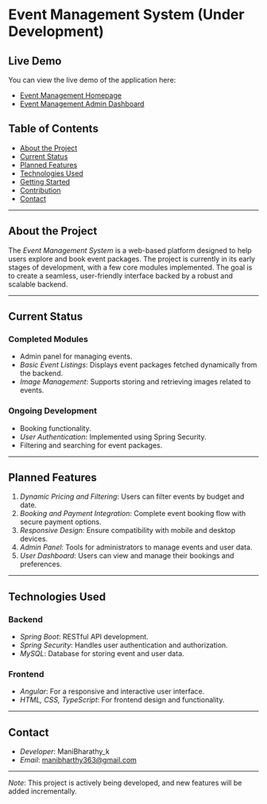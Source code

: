 # Event Management System (Under Development)


## Live Demo
You can view the live demo of the application here:
- [Event Management Homepage](https://manibharathy-k.github.io/EventManagement/homepage)
- [Event Management Admin Dashboard](https://manibharathy-k.github.io/EventManagement/dashboard/home)


## Table of Contents
- [About the Project](#about-the-project)
- [Current Status](#current-status)
- [Planned Features](#planned-features)
- [Technologies Used](#technologies-used)
- [Getting Started](#getting-started)
- [Contribution](#contribution)
- [Contact](#contact)

---

## About the Project
The *Event Management System* is a web-based platform designed to help users explore and book event packages. The project is currently in its early stages of development, with a few core modules implemented. The goal is to create a seamless, user-friendly interface backed by a robust and scalable backend.

---

## Current Status
### Completed Modules
- Admin panel for managing events.
- *Basic Event Listings*: Displays event packages fetched dynamically from the backend.
- *Image Management*: Supports storing and retrieving images related to events.

### Ongoing Development
- Booking functionality.
- *User Authentication*: Implemented using Spring Security.
- Filtering and searching for event packages.

---

## Planned Features
1. *Dynamic Pricing and Filtering*: Users can filter events by budget and date.
2. *Booking and Payment Integration*: Complete event booking flow with secure payment options.
3. *Responsive Design*: Ensure compatibility with mobile and desktop devices.
4. *Admin Panel*: Tools for administrators to manage events and user data.
5. *User Dashboard*: Users can view and manage their bookings and preferences.

---

## Technologies Used
### Backend
- *Spring Boot*: RESTful API development.
- *Spring Security*: Handles user authentication and authorization.
- *MySQL*: Database for storing event and user data.

### Frontend
- *Angular*: For a responsive and interactive user interface.
- *HTML, CSS, TypeScript*: For frontend design and functionality.




---

## Contact
- *Developer*: ManiBharathy_k
- *Email*: manibharthy363@gmail.com


---

*Note*: This project is actively being developed, and new features will be added incrementally.
